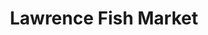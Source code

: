 ---
layout: place
title: "Lawrence Fish Market"
permalink: /illinois/chicago/lawrence-fish-market.html
stateAbbr: IL
stateName: Illinois
cityName: Chicago
place_id: ChIJJZhykdrND4gRuX65ROMOVDU
photos:
  - name: >-
      places/ChIJJZhykdrND4gRuX65ROMOVDU/photos/AeeoHcKMO3Vscke8OaCgxI_i0esSdamJSPaEQNqi9r6RgPIiHW2b1ibOz8VKHfOVbEPxFLdLJp5rPoYcDANEoFcDym3bPCEOUJWm_Uan4TMP5VY-bbGn6HkQuuhCIiBK66T4psm4HOX6c9QRJSOhhHZ200u95g_LeZse69kNiA91GxZbILFCzXAgtGo2mPaMqfKQMN3vR4MIUEDLzGfblaTe7RAJm_wxdB_HUaBaLq_YnRD67bY-abVgOqipM7pms-cv83X4JUM4fhCOO-_dINwym0it-chLLfKUqFqcaE3rXjq7qQ
    widthPx: 2800
    heightPx: 1867
    authorAttributions:
      - displayName: Lawrence Fish Market
        uri: https://maps.google.com/maps/contrib/102134524354976206321
        photoUri: >-
          https://lh3.googleusercontent.com/a-/ALV-UjVzDpMxnx779r2XaGALb-gCnQRx5MeFyvjd8qFGSSvzRnQfOds3=s100-p-k-no-mo
    flagContentUri: >-
      https://www.google.com/local/imagery/report/?cb_client=maps_api_places.places_api&image_key=!1e10!2sAF1QipPDgU6fARCwH3jjIp8trXfqGAzqrVPGsdFi-ALC&hl=en-US
    googleMapsUri: >-
      https://www.google.com/maps/place//data=!3m4!1e2!3m2!1sAF1QipPDgU6fARCwH3jjIp8trXfqGAzqrVPGsdFi-ALC!2e10!4m2!3m1!1s0x880fcdda91729825:0x35540ee344b97eb9
  - name: >-
      places/ChIJJZhykdrND4gRuX65ROMOVDU/photos/AeeoHcKFs75DgpBrMUlwFqbbfvGXUc7FdKwicwuRohAv5-S_BbwuEe_BLZLICXpFKznHRJ83K_N_HxmqcKTaS52_1GdmPD_kjKmvF8ukpMKaMAsuXrkaJ1gFRLMHUe6vnVybZJMYfugFlv5wT1YYzJV7t2hc1UNnjLMibP4qOu35BkMJTkG-m7d1fAWiCWRX7Xr0JoEvqwIajnGBFMNWiEtZODQiTqOo4yYwwPnLyD0FJ5axWbLpH2oTk2gf3eASbF44EN6_4tfkJc_SOyTke6rYZtV8SuTNKwZqGr1IUlYWpJexYA
    widthPx: 3725
    heightPx: 2575
    authorAttributions:
      - displayName: Lawrence Fish Market
        uri: https://maps.google.com/maps/contrib/102134524354976206321
        photoUri: >-
          https://lh3.googleusercontent.com/a-/ALV-UjVzDpMxnx779r2XaGALb-gCnQRx5MeFyvjd8qFGSSvzRnQfOds3=s100-p-k-no-mo
    flagContentUri: >-
      https://www.google.com/local/imagery/report/?cb_client=maps_api_places.places_api&image_key=!1e10!2sAF1QipMHeHLrz0zcV7SZAXpT5KmJlwEAczHqMe8kA8RF&hl=en-US
    googleMapsUri: >-
      https://www.google.com/maps/place//data=!3m4!1e2!3m2!1sAF1QipMHeHLrz0zcV7SZAXpT5KmJlwEAczHqMe8kA8RF!2e10!4m2!3m1!1s0x880fcdda91729825:0x35540ee344b97eb9
  - name: >-
      places/ChIJJZhykdrND4gRuX65ROMOVDU/photos/AeeoHcJ7a1CL4P__LyN4cVHEBZ3Ve-8KdlbkIx8Ev0vHvMKvxy5cSsQRA9-FapPgajzlYFduW7t5OnJVmGbe5j5ofv745DmJqb6lpibtgyJOgm_2NxOIvDKUUEmoMgugoYRa5y1txVR38Jg7jYlRLFBj9WSI6yd47qa7wvyG3ZUQxedi4Nwn6YM5jAh5253cXT6tndax0M0DUnGpXGBnxTfDA8u9DjehUNEnT9_6tCm_CLfdQXWpu8K5h9jDso9twoSZ4k0IWmDbTkAs7J3E_u1Q_egqh9sru3itN-_5eK_mYDsr5w
    widthPx: 4800
    heightPx: 3600
    authorAttributions:
      - displayName: Lawrence Fish Market
        uri: https://maps.google.com/maps/contrib/102134524354976206321
        photoUri: >-
          https://lh3.googleusercontent.com/a-/ALV-UjVzDpMxnx779r2XaGALb-gCnQRx5MeFyvjd8qFGSSvzRnQfOds3=s100-p-k-no-mo
    flagContentUri: >-
      https://www.google.com/local/imagery/report/?cb_client=maps_api_places.places_api&image_key=!1e10!2sAF1QipMh997cdnZ1escok7qSpT29GLGqezae5Npr0-E2&hl=en-US
    googleMapsUri: >-
      https://www.google.com/maps/place//data=!3m4!1e2!3m2!1sAF1QipMh997cdnZ1escok7qSpT29GLGqezae5Npr0-E2!2e10!4m2!3m1!1s0x880fcdda91729825:0x35540ee344b97eb9
  - name: >-
      places/ChIJJZhykdrND4gRuX65ROMOVDU/photos/AeeoHcKJ9zwKpvMMzur2E_IPezUVL_4UwdUncAr0TMg4sYET_5vfuuJj9XCp13A6iW-3Pg_AtdejNKXJv9mEB7RpmxjH-N8aOZpcNHRfsG_iiCSSgJCf6ekh8fJ7jfIhhQRvJ_IeBEu_0KdFqgOKsT6OmV3wfg_cjpm09w190xpwgiwiorwn5CxX7QYtL9oAfjJtKn0wfWRxVu7VluKM9hiwcUFgiboxM5nU4T3Ftlo-TA6-4FywOqQ9gWTX3dZOnjZZKJUtObKtRcxYVjLqk2cbLTKa9meLwazSFqUGAPzHrqyaYQ-VNQIIzhOGsvYQgESbxYVX_UAuBoSoIhE5L557aINDd6OstQJlL0bhs9MtLX2KmYBXV6TBkazxH_fxgZjNZ0NmfrEDFmYFFGNVfeFzySdGsPT0RkiaP3oAf1QAKIk
    widthPx: 3478
    heightPx: 3024
    authorAttributions:
      - displayName: Andrew Schaefer
        uri: https://maps.google.com/maps/contrib/110238123006296060928
        photoUri: >-
          https://lh3.googleusercontent.com/a-/ALV-UjXU5kCPmQ_J8bdmQmfQ3QjKXB7gr_177RVXxTWHDIEMd3DCiapX=s100-p-k-no-mo
    flagContentUri: >-
      https://www.google.com/local/imagery/report/?cb_client=maps_api_places.places_api&image_key=!1e10!2sCIHM0ogKEICAgIC7rduCaw&hl=en-US
    googleMapsUri: >-
      https://www.google.com/maps/place//data=!3m4!1e2!3m2!1sCIHM0ogKEICAgIC7rduCaw!2e10!4m2!3m1!1s0x880fcdda91729825:0x35540ee344b97eb9
  - name: >-
      places/ChIJJZhykdrND4gRuX65ROMOVDU/photos/AeeoHcIvX5dKkQKb1085rzJ3p6KK2NMelvbOSM2HeAzqEqtwuDrNPyBn4jhvU-1ppW5kl8AQOxj9BqOYSzF4w8_CZwpr5A1TUFlNQlpo7tAfGXiQJgtf4nU6d0_YfI-f9H_lxtGnTX7oc0Ju9FaVaSvZt_3kZMci8S6Jlh6OWcmBTngA7AybiNRAR_xA8jeHIa9WfjN-9SEE16h1PesL7H-kl8ssfItyFvLKl90qqj3r268CcK0nzmO4Mydsa_WxAnH-NHiO-WKDwc8u6f7DS_Maw2nH7gXgJG9rPTrOOg0E6WtCeZY4QXUTXnok5RinL_-cGI44B6NG0jZ3B-kCoc1jCoFmu04c1NESiIH7vdOKIhX2sFHpri2bGutGS5ZMpXPc8EeLBI9FWdfxZDuafvi9mVHe5o-mM7mXDAjk9Zvv2GOekwRU
    widthPx: 3000
    heightPx: 4000
    authorAttributions:
      - displayName: Julia Wojtach
        uri: https://maps.google.com/maps/contrib/114783755563502557048
        photoUri: >-
          https://lh3.googleusercontent.com/a-/ALV-UjXOYv01bR4vYfSfKmWjK3bVBOtigzBXf2XIwhL2SMDYnR9_ptm1=s100-p-k-no-mo
    flagContentUri: >-
      https://www.google.com/local/imagery/report/?cb_client=maps_api_places.places_api&image_key=!1e10!2sCIHM0ogKEICAgMCw07HjtgE&hl=en-US
    googleMapsUri: >-
      https://www.google.com/maps/place//data=!3m4!1e2!3m2!1sCIHM0ogKEICAgMCw07HjtgE!2e10!4m2!3m1!1s0x880fcdda91729825:0x35540ee344b97eb9
  - name: >-
      places/ChIJJZhykdrND4gRuX65ROMOVDU/photos/AeeoHcI_izTOyCQGMuVcFawmMYcklog74YRRWshQt8dsrlNquSbTWz08_SwjcK4glixTEtkzwArDxuC1DyI1wnXvlpawV8dRET4JBIxiY67FoxDVTtFTkHTWUPRIZhw4KwJM6RSHw5Xzc1hxMOYPj01R_3MqKeIoQJIZ2eIuOpWd_50vLT3gGeO6H1QdQ6iIfqxM4OHq8zHeOlj9RuXA6uP_4AT5YwiQWuBXzMFbTUlzsFddv8qL_26mfUxzHEX59hEWfc_djBzr7S8jJyRoxmHXgXwqQERMsrb8fPEutnOrY6OCjw
    widthPx: 1024
    heightPx: 768
    authorAttributions:
      - displayName: Lawrence Fish Market
        uri: https://maps.google.com/maps/contrib/102134524354976206321
        photoUri: >-
          https://lh3.googleusercontent.com/a-/ALV-UjVzDpMxnx779r2XaGALb-gCnQRx5MeFyvjd8qFGSSvzRnQfOds3=s100-p-k-no-mo
    flagContentUri: >-
      https://www.google.com/local/imagery/report/?cb_client=maps_api_places.places_api&image_key=!1e10!2sAF1QipPWSBDZCcNfyLkjMqIZfga4c1ug5upJzo7o4A2I&hl=en-US
    googleMapsUri: >-
      https://www.google.com/maps/place//data=!3m4!1e2!3m2!1sAF1QipPWSBDZCcNfyLkjMqIZfga4c1ug5upJzo7o4A2I!2e10!4m2!3m1!1s0x880fcdda91729825:0x35540ee344b97eb9
  - name: >-
      places/ChIJJZhykdrND4gRuX65ROMOVDU/photos/AeeoHcLfRKPvs8kFahwzg2a2U9rAPCaSae0FA_cdP460Sz_1U9if9EOuy-gnPVwPJZOz4cDVM_JfQ6jttnNVYnwQdOfkpSRi1Eyimf8_rKE3Xo750MXYV4QzlY-b_OeKx-kTFVEILF_A2pELP1zayIe7jhQ0wMt-VQ65T6dQawrmzX-18Kycgxfl3CJ8mDsnlUfAdZ4NxAn057NHLkvZw0Howmftooisku1tsLZEQynkkt0EhLYG5wrCcZceGl4MgIsqNzGn7HrhcHSwNVT4UEzIsQY2Q79sZpS6em_p4ivuBfD5ZIJQZ5b1KBnHGXzeJO7vNogSwCtuzwNL1wLeTp3Em-d-V6t8E2DN8aAScWFxYvLJmxzjwMTztmHJ6RfYValc70ymFgla1nEQ_wtltJ0HZvpM-WPnandIUv4NPaeFM-0
    widthPx: 3024
    heightPx: 3024
    authorAttributions:
      - displayName: R H
        uri: https://maps.google.com/maps/contrib/112518122879596501184
        photoUri: >-
          https://lh3.googleusercontent.com/a-/ALV-UjUx7F04vzDEbWgrhXioa5T9sZkWvVeY5fKYkYp6D98ssmCCbRX5dA=s100-p-k-no-mo
    flagContentUri: >-
      https://www.google.com/local/imagery/report/?cb_client=maps_api_places.places_api&image_key=!1e10!2sCIHM0ogKEICAgID5poiuGw&hl=en-US
    googleMapsUri: >-
      https://www.google.com/maps/place//data=!3m4!1e2!3m2!1sCIHM0ogKEICAgID5poiuGw!2e10!4m2!3m1!1s0x880fcdda91729825:0x35540ee344b97eb9
  - name: >-
      places/ChIJJZhykdrND4gRuX65ROMOVDU/photos/AeeoHcKe70PR9jmmWO2c-PwhbKSXbfB2yY8QGa9ZU2_l2XjsKRzbqBYN9CZUjBKi9A_OJtmBVmsLVo9ocWmV4V6Hv2d_nxi-uISPJRcHm8hGh0Z_WQNoELGnjWvFxmgBboUi6UJkmDW-mg5tIxmLSQmu4WYzbiLqKcqEywclDzXH4k0y-fDw3d-CTFcmnhSy8cNbsPABfBl5WG_FlrGwugGhcrf0ck-P1aNK_if7lxiO-KVNCkel7gjoGx06nGh0fO1ZbAuY-7IyQtIf7hYNrjAYpow5mnHckDhp_872PoLnxQwqZPkh7Zu8bYHc3VK0GSNEpmg_udI6pNWLgO5PkM5PxiMRtsg5KGG5UJDQzMd8Al-Gutw8Ni5UNHFX6GsGXgiG9zcXEl89370LFpWEFWfXOurEhJtCiDVa8SL2yp4_AWGrGZQ
    widthPx: 4096
    heightPx: 3072
    authorAttributions:
      - displayName: Ngee Lee
        uri: https://maps.google.com/maps/contrib/104213061266032645455
        photoUri: >-
          https://lh3.googleusercontent.com/a-/ALV-UjUEdxtMuyRXGLdMObZsiQIeh0XCLqYDGmqq3ZyYwX_SntKSgp4=s100-p-k-no-mo
    flagContentUri: >-
      https://www.google.com/local/imagery/report/?cb_client=maps_api_places.places_api&image_key=!1e10!2sCIHM0ogKEICAgICP_o3b9AE&hl=en-US
    googleMapsUri: >-
      https://www.google.com/maps/place//data=!3m4!1e2!3m2!1sCIHM0ogKEICAgICP_o3b9AE!2e10!4m2!3m1!1s0x880fcdda91729825:0x35540ee344b97eb9
  - name: >-
      places/ChIJJZhykdrND4gRuX65ROMOVDU/photos/AeeoHcIgtguKmvJST5mN0aEHnvWRMMM8yafnmwamvWo3h4cVM9lZ1P5xcbViHnulg1tS8zDRruSfAoVw9rJrP_O6mRpB1pnECcP9upAh8XUigaeKFsFJhb2guSAh7YkWOjBI1Q06XEc4mmsjeW3u3hsEMWUXKgnInJ5v_N7m2dhxBeik1R2WFXdMK3OD_n1bfDMo_jhquGS2yCRcHOnsuaOgN0xFuuejSf2vb2mysn77uxbZnK8UX2JBpSmQayio6Kbg_6I2y96Sv4zYe6x6o8mAkU9_AM4-DiODcFV3HIQa3RraJA
    widthPx: 4032
    heightPx: 3024
    authorAttributions:
      - displayName: Lawrence Fish Market
        uri: https://maps.google.com/maps/contrib/102134524354976206321
        photoUri: >-
          https://lh3.googleusercontent.com/a-/ALV-UjVzDpMxnx779r2XaGALb-gCnQRx5MeFyvjd8qFGSSvzRnQfOds3=s100-p-k-no-mo
    flagContentUri: >-
      https://www.google.com/local/imagery/report/?cb_client=maps_api_places.places_api&image_key=!1e10!2sAF1QipMCJ6DCjj6dIyWqsPSMNzUQWKoKOwfUwV-mSYWB&hl=en-US
    googleMapsUri: >-
      https://www.google.com/maps/place//data=!3m4!1e2!3m2!1sAF1QipMCJ6DCjj6dIyWqsPSMNzUQWKoKOwfUwV-mSYWB!2e10!4m2!3m1!1s0x880fcdda91729825:0x35540ee344b97eb9
  - name: >-
      places/ChIJJZhykdrND4gRuX65ROMOVDU/photos/AeeoHcKzbx3B5ipYNs9bYDQfMsu1nVy4bR8siNrjscSV9BUbSbiM1pWxIS8g1gsiGhsoHkaz1b_xx-9DM5CWYv0ZIMn1Yh6VMvi35ch3VgI__Ks_0WKB-XQ63W8CY2bJQ8F_TXgfZQiQDdXLgGSfdQOmcrTDrhmNd6-ChLBZaWskFCSRXuGo4c8KAGD98bktNelCv5MRBz56-xRFD7Mf6Tua4VgyH7dZ_6BwGKONlTiB_IWEiDF_J6Zo6csX3fQmppYQsiUip8VIO2IJyH4HJ9NqZ_0R9LlQ4ggiZhOncvm-PRlBO3VtqLiCDhuDen4v_8WB-SRIDv-BPVDG_NG0N_UR4lXRA6PG-60sXK6_kcywQfHm5D41s9TUcU_aIOW-rGHAZ8TJ_UopLfgqSJ3jr5okw-DNhX3au31ZW73Sbj1y9qphOw
    widthPx: 3024
    heightPx: 4032
    authorAttributions:
      - displayName: Catalin Maticiuc
        uri: https://maps.google.com/maps/contrib/115290464543213274101
        photoUri: >-
          https://lh3.googleusercontent.com/a-/ALV-UjV6Bh1nvq4JW9nnsXhnvH6xoNxNzYNpyXPAcZwsRw9aGvoeEfZ0GQ=s100-p-k-no-mo
    flagContentUri: >-
      https://www.google.com/local/imagery/report/?cb_client=maps_api_places.places_api&image_key=!1e10!2sCIHM0ogKEICAgIC7yJaFYg&hl=en-US
    googleMapsUri: >-
      https://www.google.com/maps/place//data=!3m4!1e2!3m2!1sCIHM0ogKEICAgIC7yJaFYg!2e10!4m2!3m1!1s0x880fcdda91729825:0x35540ee344b97eb9
address: 3920 W Lawrence Ave, Chicago, IL 60625, USA
street: 3920 W Lawrence Ave
city: Chicago
state: IL
zip: '60625'
country: USA
neighborhood: Albany Park
latitude: '41.968401'
longitude: '-87.726523'
accessibility_options:
  wheelchairAccessibleParking: false
  wheelchairAccessibleSeating: false
business_status: OPERATIONAL
name: Lawrence Fish Market
google_maps_links:
  directionsUri: >-
    https://www.google.com/maps/dir//''/data=!4m7!4m6!1m1!4e2!1m2!1m1!1s0x880fcdda91729825:0x35540ee344b97eb9!3e0
  placeUri: https://maps.google.com/?cid=3842712751327248057
  writeAReviewUri: >-
    https://www.google.com/maps/place//data=!4m3!3m2!1s0x880fcdda91729825:0x35540ee344b97eb9!12e1
  reviewsUri: >-
    https://www.google.com/maps/place//data=!4m4!3m3!1s0x880fcdda91729825:0x35540ee344b97eb9!9m1!1b1
  photosUri: >-
    https://www.google.com/maps/place//data=!4m3!3m2!1s0x880fcdda91729825:0x35540ee344b97eb9!10e5
primary_type: Sushi Restaurant
opening_hours:
  regular: null
  current: null
secondary_opening_hours:
  regular:
    weekdayDescriptions: null
    type: null
  current:
    weekdayDescriptions: null
    type: null
phone: (773) 267-6838
price_level: PRICE_LEVEL_INEXPENSIVE
price_range: $10 &ndash; $20
rating: '4.7'
rating_count: 1566
website: https://lawrencefish.com/
description: null
reviews: null
parking_options: null
payment_options: null
allow_dogs: null
curbside_pickup: null
delivery: null
dine_in: null
good_for_children: null
good_for_groups: null
good_for_sports: null
live_music: null
menu_for_children: null
outdoor_seating: null
reservable: null
restroom: null
serves_beer: null
serves_breakfast: null
serves_brunch: null
serves_cocktails: null
serves_coffee: null
serves_dinner: null
serves_dessert: null
serves_lunch: null
serves_vegetarian_food: null
serves_wine: null
takeout: null

---